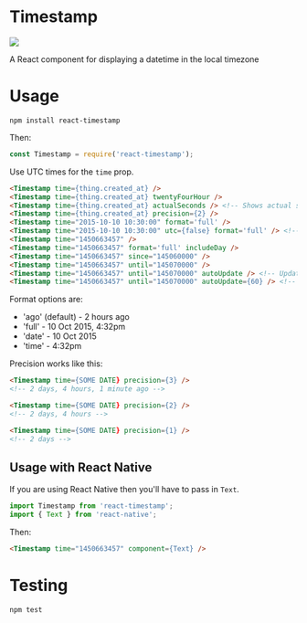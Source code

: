 # Timestamp

![](https://codeship.com/projects/7a8c81a0-6225-0134-3d52-0627957cda96/status?branch=master)

A React component for displaying a datetime in the local timezone


# Usage

`npm install react-timestamp`

Then:

```javascript
const Timestamp = require('react-timestamp');
```

Use UTC times for the `time` prop.

```html
<Timestamp time={thing.created_at} />
<Timestamp time={thing.created_at} twentyFourHour />
<Timestamp time={thing.created_at} actualSeconds /> <!-- Shows actual seconds instead of 'a few seconds ago' -->
<Timestamp time={thing.created_at} precision={2} />
<Timestamp time="2015-10-10 10:30:00" format='full' />
<Timestamp time="2015-10-10 10:30:00" utc={false} format='full' /> <!-- Don't convert the timestamp to local time -->
<Timestamp time="1450663457" />
<Timestamp time="1450663457" format='full' includeDay />
<Timestamp time="1450663457" since="145060000" />
<Timestamp time="1450663457" until="145070000" />
<Timestamp time="1450663457" until="145070000" autoUpdate /> <!-- Updates every second -->
<Timestamp time="1450663457" until="145070000" autoUpdate={60} /> <!-- Updates every minute -->
```

Format options are:

 * 'ago' (default) - 2 hours ago
 * 'full' - 10 Oct 2015, 4:32pm
 * 'date' - 10 Oct 2015
 * 'time' - 4:32pm

Precision works like this:

```html
<Timestamp time={SOME DATE} precision={3} />
<!-- 2 days, 4 hours, 1 minute ago -->

<Timestamp time={SOME DATE} precision={2} />
<!-- 2 days, 4 hours -->

<Timestamp time={SOME DATE} precision={1} />
<!-- 2 days -->
```


## Usage with React Native

If you are using React Native then you'll have to pass in `Text`.

```javascript
import Timestamp from 'react-timestamp';
import { Text } from 'react-native';
```

Then:

```html
<Timestamp time="1450663457" component={Text} />
```

# Testing

`npm test`
